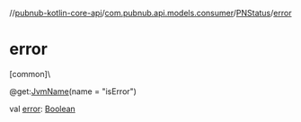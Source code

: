 //[pubnub-kotlin-core-api](../../../index.md)/[com.pubnub.api.models.consumer](../index.md)/[PNStatus](index.md)/[error](error.md)

# error

[common]\

@get:[JvmName](https://kotlinlang.org/api/latest/jvm/stdlib/kotlin.jvm/-jvm-name/index.html)(name = &quot;isError&quot;)

val [error](error.md): [Boolean](https://kotlinlang.org/api/latest/jvm/stdlib/kotlin/-boolean/index.html)
